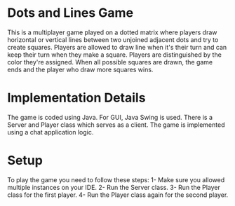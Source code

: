 # Dots and Lines Game
This is a multiplayer game played on a dotted matrix where players draw horizontal or vertical lines between two unjoined adjacent dots and try to create squares. 
Players are allowed to draw line when it's their turn and can keep their turn when they make a square.
Players are distinguished by the color they're assigned.
When all possible squares are drawn, the game ends and the player who draw more squares wins.

# Implementation Details
The game is coded using Java.
For GUI, Java Swing is used.
There is a Server and Player class which serves as a client.
The game is implemented using a chat application logic.

# Setup
To play the game you need to follow these steps:
1- Make sure you allowed multiple instances on your IDE.
2- Run the Server class.
3- Run the Player class for the first player.
4- Run the Player class again for the second player.
